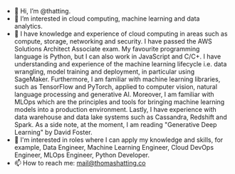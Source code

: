 - 👋 Hi, I’m @thatting.
- 👀 I’m interested in cloud computing, machine learning and data analytics. 
- 🌱  I have knowledge and experience of cloud computing in areas such as compute, storage, networking and security. I have passed the AWS Solutions Architect Associate exam. My favourite programming language is Python, but I can also work in JavaScript and C/C+. I have understanding and experience of the machine learning lifecycle i.e. data wrangling, model training and deployment, in particular using SageMaker. Furthermore, I am familiar with machine learning libraries, such as TensorFlow and PyTorch, applied to computer vision, natural language processing and generative AI. Moreover, I am familiar with MLOps which are the principles and tools for bringing machine learning models into a production environment. Lastly, I have experience with data warehouse and data lake systems such as Cassandra, Redshift and Spark. As a side note, at the moment, I am reading "Generative Deep Learning" by David Foster. 
- 💞️ I'm interested in roles where I can apply my knowledge and skills, for example, Data Engineer, Machine Learning Engineer, Cloud DevOps Engineer, MLOps Engineer, Python Developer. 
- 📫 How to reach me: mail@thomashatting.co

<!---
thatting/thatting is a ✨ special ✨ repository because its `README.md` (this file) appears on your GitHub profile.
You can click the Preview link to take a look at your changes.
--->
